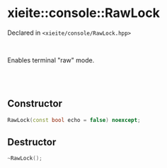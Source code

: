 # xieite::console::RawLock
Declared in `<xieite/console/RawLock.hpp>`

<br/>

Enables terminal "raw" mode.

<br/><br/>

## Constructor
```cpp
RawLock(const bool echo = false) noexcept;
```

## Destructor
```cpp
~RawLock();
```
